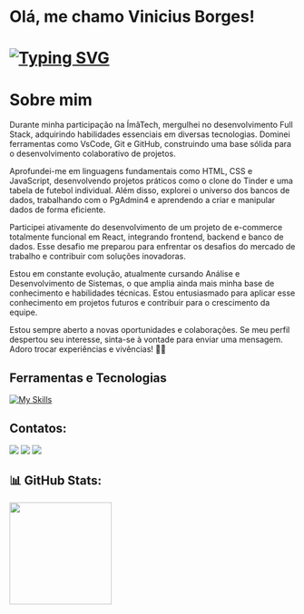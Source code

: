 # Olá, me chamo Vinicius Borges! 

# [![Typing SVG](https://readme-typing-svg.demolab.com?font=Fira+Code&pause=1000&color=A6F750&random=false&width=435&lines=Bem+vindo+ao+meu+perfil+GitHub+%F0%9F%91%8B)](https://git.io/typing-svg)

# Sobre mim 

Durante minha participação na ÍmãTech, mergulhei no desenvolvimento Full Stack, adquirindo habilidades essenciais em diversas tecnologias. Dominei ferramentas como VsCode, Git e GitHub, construindo uma base sólida para o desenvolvimento colaborativo de projetos.

Aprofundei-me em linguagens fundamentais como HTML, CSS e JavaScript, desenvolvendo projetos práticos como o clone do Tinder e uma tabela de futebol individual. Além disso, explorei o universo dos bancos de dados, trabalhando com o PgAdmin4 e aprendendo a criar e manipular dados de forma eficiente.

Participei ativamente do desenvolvimento de um projeto de e-commerce totalmente funcional em React, integrando frontend, backend e banco de dados. Esse desafio me preparou para enfrentar os desafios do mercado de trabalho e contribuir com soluções inovadoras.

Estou em constante evolução, atualmente cursando Análise e Desenvolvimento de Sistemas, o que amplia ainda mais minha base de conhecimento e habilidades técnicas. Estou entusiasmado para aplicar esse conhecimento em projetos futuros e contribuir para o crescimento da equipe.

Estou sempre aberto a novas oportunidades e colaborações. Se meu perfil despertou seu interesse, sinta-se à vontade para enviar uma mensagem. Adoro trocar experiências e vivências! 👨‍💻

## Ferramentas e Tecnologias


[![My Skills](https://skillicons.dev/icons?i=html,css,react,nodejs,postman,angular,javascript,java,git,postgres,vscode&theme=light)](https://skillicons.dev)
     
                    

 ## Contatos:
 

<div>
<a href="https://www.instagram.com/vinicius.borginho/" target="_blank"><img src="https://img.shields.io/badge/-Instagram-%23E4405F?style=for-the-badge&logo=instagram&logoColor=white" target="_blank"></a>
<a href = "mailto:vinnepaul@gmail.com"><img src="https://img.shields.io/badge/Gmail-D14836?style=for-the-badge&logo=gmail&logoColor=white" target="_blank"></a>
<a href="https://www.linkedin.com/in/viniciusborgesdev/(https://www.linkedin.com/in/viniciusaraujodev/)" target="_blank"><img src="https://img.shields.io/badge/-LinkedIn-%230077B5?style=for-the-badge&logo=linkedin&logoColor=white" target="_blank"></a>   
</div> 

 ## 📊 GitHub Stats:
 

<div>
<a href="https://github.com/ViniciusBorgesdeAraujo">
<img height="180em" src="https://github-readme-stats.vercel.app/api/top-langs/?username=ViniciusBorgesdeAraujo&layout=compact&langs_count=7&theme=dracula"/>
</div>


